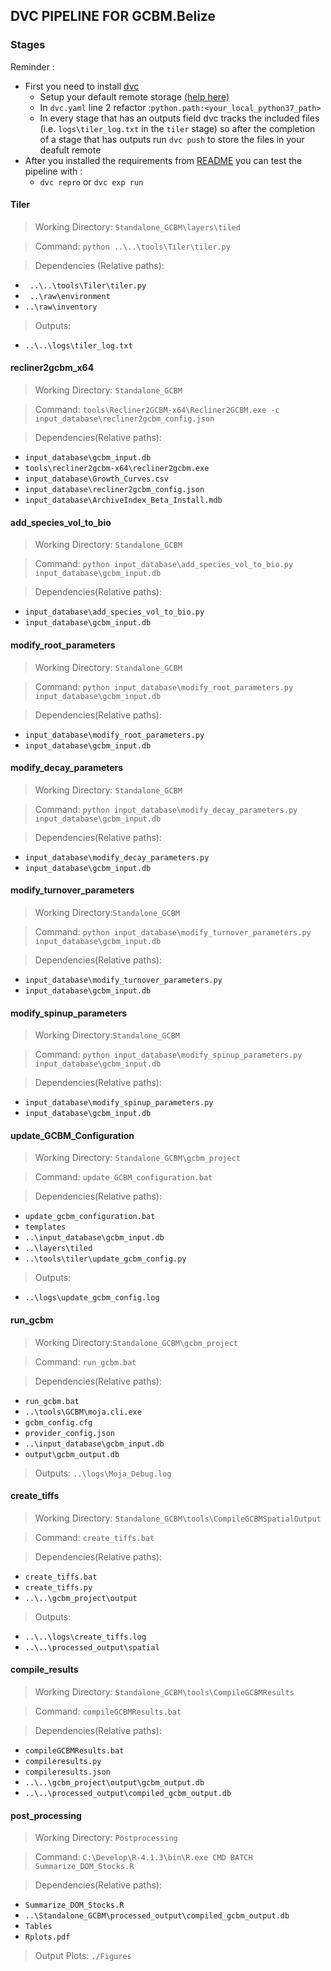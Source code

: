 ## DVC PIPELINE FOR GCBM.Belize
### Stages


Reminder : 
- First you need to install [dvc](https://dvc.org/doc/install/windows)
  - Setup your default remote storage [(help here)](https://dvc.org/doc/command-reference/remote/add)
  - In `dvc.yaml` line 2 refactor :`python.path:<your_local_python37_path>`
  - In every stage that has an outputs field dvc tracks the included files (i.e. `logs\tiler_log.txt` in the `tiler` stage) so after the completion of a stage that has outputs run `dvc push` to store the files in your deafult remote
- After you installed the requirements from [README](https://github.com/radistoubalidis/GCBM.Belize/blob/master/README.md "README" ) you can test the pipeline with :
  - `dvc repro` or `dvc exp run`

#### Tiler
> Working Directory: `Standalone_GCBM\layers\tiled`

>Command: `python ..\..\tools\Tiler\tiler.py`

>Dependencies (Relative paths):
- ` ..\..\tools\Tiler\tiler.py`
-   ` ..\raw\environment`
- `..\raw\inventory`

>Outputs:
- `..\..\logs\tiler_log.txt`

#### recliner2gcbm_x64
> Working Directory: `Standalone_GCBM`

>Command: `tools\Recliner2GCBM-x64\Recliner2GCBM.exe -c input_database\recliner2gcbm_config.json`

>Dependencies(Relative paths):
 - `input_database\gcbm_input.db`
 - `tools\recliner2gcbm-x64\recliner2gcbm.exe`
 - `input_database\Growth_Curves.csv`
 - `input_database\recliner2gcbm_config.json`
 - `input_database\ArchiveIndex_Beta_Install.mdb`

#### add_species_vol_to_bio
> Working Directory: `Standalone_GCBM`

>Command: `python input_database\add_species_vol_to_bio.py input_database\gcbm_input.db`

>Dependencies(Relative paths):
- `input_database\add_species_vol_to_bio.py`
- `input_database\gcbm_input.db`

#### modify_root_parameters
> Working Directory: `Standalone_GCBM`

>Command: `python input_database\modify_root_parameters.py input_database\gcbm_input.db`

>Dependencies(Relative paths):
- `input_database\modify_root_parameters.py`
- `input_database\gcbm_input.db`

#### modify_decay_parameters
> Working Directory: `Standalone_GCBM`

>Command: `python input_database\modify_decay_parameters.py input_database\gcbm_input.db`

>Dependencies(Relative paths):
- `input_database\modify_decay_parameters.py`
- `input_database\gcbm_input.db`

#### modify_turnover_parameters
> Working Directory:`Standalone_GCBM`

>Command: `python input_database\modify_turnover_parameters.py input_database\gcbm_input.db`

>Dependencies(Relative paths):
- `input_database\modify_turnover_parameters.py`
- `input_database\gcbm_input.db`

#### modify_spinup_parameters
> Working Directory:`Standalone_GCBM`

>Command: `python input_database\modify_spinup_parameters.py input_database\gcbm_input.db`

>Dependencies(Relative paths):
- `input_database\modify_spinup_parameters.py`
- `input_database\gcbm_input.db`

#### update_GCBM_Configuration
> Working Directory: `Standalone_GCBM\gcbm_project`

>Command: `update_GCBM_configuration.bat`

>Dependencies(Relative paths):
- `update_gcbm_configuration.bat`
- `templates`
- `..\input_database\gcbm_input.db`
- `..\layers\tiled`
- `..\tools\tiler\update_gcbm_config.py`

>Outputs:
- `..\logs\update_gcbm_config.log`

#### run_gcbm
>Working Directory:`Standalone_GCBM\gcbm_project`

>Command: `run_gcbm.bat`

>Dependencies(Relative paths):
- `run_gcbm.bat`
- `..\tools\GCBM\moja.cli.exe`
- `gcbm_config.cfg`
- `provider_config.json`
- `..\input_database\gcbm_input.db`
- `output\gcbm_output.db`

>Outputs: `..\logs\Moja_Debug.log`

#### create_tiffs
>Working Directory: `Standalone_GCBM\tools\CompileGCBMSpatialOutput`

>Command: `create_tiffs.bat`

>Dependencies(Relative paths):
- `create_tiffs.bat`
- `create_tiffs.py`
- `..\..\gcbm_project\output`

>Outputs:
- `..\..\logs\create_tiffs.log`
- `..\..\processed_output\spatial`

#### compile_results
>Working Directory: `Standalone_GCBM\tools\CompileGCBMResults`

>Command: `compileGCBMResults.bat`

>Dependencies(Relative paths):
- `compileGCBMResults.bat`
- `compileresults.py`
- `compileresults.json`
- `..\..\gcbm_project\output\gcbm_output.db`
- `..\..\processed_output\compiled_gcbm_output.db`

#### post_processing
>Working Directory: `Postprocessing`

>Command: `C:\Develop\R-4.1.3\bin\R.exe CMD BATCH Summarize_DOM_Stocks.R`

>Dependencies(Relative paths):
- `Summarize_DOM_Stocks.R`
- `..\Standalone_GCBM\processed_output\compiled_gcbm_output.db`
- `Tables`
- `Rplots.pdf`

>Output Plots: `./Figures`